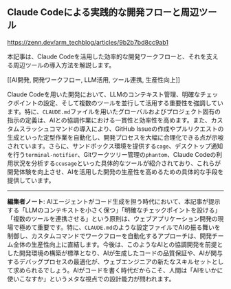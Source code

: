 ## Claude Codeによる実践的な開発フローと周辺ツール

https://zenn.dev/arm_techblog/articles/9b2b7bd8cc9ab1

本記事は、Claude Codeを活用した効率的な開発ワークフローと、それを支える周辺ツールの導入方法を解説します。

[[AI開発, 開発ワークフロー, LLM活用, ツール連携, 生産性向上]]

Claude Codeを用いた開発において、LLMのコンテキスト管理、明確なチェックポイントの設定、そして複数のツールを並行して活用する重要性を強調しています。特に、`CLAUDE.md`ファイルを用いたグローバルおよびプロジェクト固有の指示の定義は、AIとの協調作業における一貫性と効率性を高めます。また、カスタムスラッシュコマンドの導入により、GitHub Issueの作成やプルリクエストの生成といった定型作業を自動化し、開発プロセスを大幅に合理化できる点が示唆されています。さらに、サンドボックス環境を提供する`cage`、デスクトップ通知を行う`terminal-notifier`、Gitワークツリー管理の`phantom`、Claude Codeの利用状況を分析する`ccusage`といった具体的なツールが紹介されており、これらが開発体験を向上させ、AIを活用した開発の生産性を高めるための具体的な手段を提供しています。

---

**編集者ノート**: AIエージェントがコード生成を担う時代において、本記事が提示する「LLMのコンテキストを小さく保つ」「明確なチェックポイントを設ける」「複数のツールを連携させる」という原則は、ウェブアプリケーション開発の現場で極めて重要です。特に、`CLAUDE.md`のような設定ファイルでAIの振る舞いを制御し、カスタムコマンドでワークフローを自動化するアプローチは、開発チーム全体の生産性向上に直結します。今後は、このようなAIとの協調開発を前提とした開発環境の構築が標準となり、AIが生成したコードの品質保証や、AIが関与するデバッグプロセスの最適化が、ウェブエンジニアの新たなスキルセットとして求められるでしょう。AIがコードを書く時代だからこそ、人間は「AIをいかに使いこなすか」というメタな視点での設計能力が問われます。